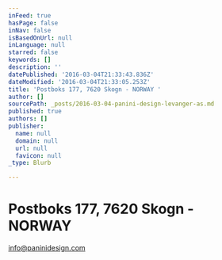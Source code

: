```yaml
---
inFeed: true
hasPage: false
inNav: false
isBasedOnUrl: null
inLanguage: null
starred: false
keywords: []
description: ''
datePublished: '2016-03-04T21:33:43.836Z'
dateModified: '2016-03-04T21:33:05.253Z'
title: 'Postboks 177, 7620 Skogn - NORWAY '
author: []
sourcePath: _posts/2016-03-04-panini-design-levanger-as.md
published: true
authors: []
publisher:
  name: null
  domain: null
  url: null
  favicon: null
_type: Blurb

---
```

# Postboks 177, 7620 Skogn - NORWAY

[info@paninidesign.com][0]

[0]: mailto:info@paninidesign.com